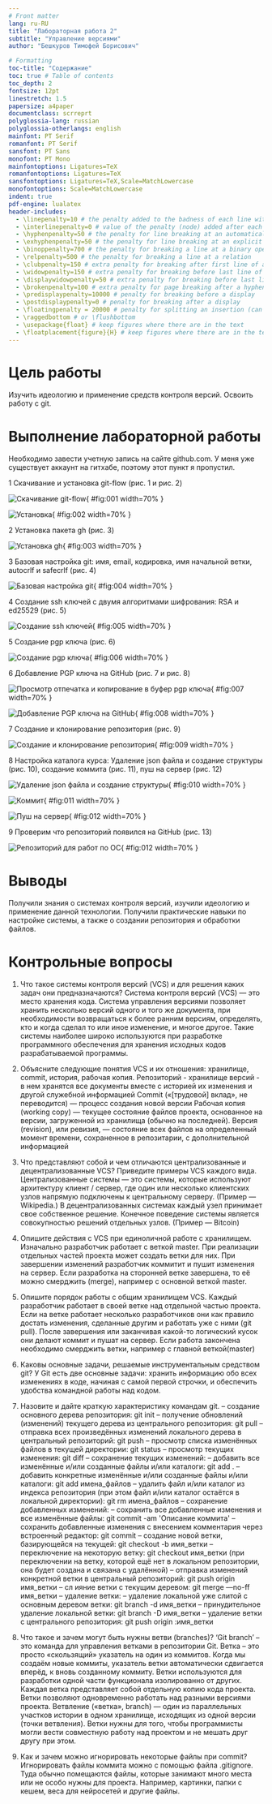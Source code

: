 ```yaml
---
# Front matter
lang: ru-RU
title: "Лабораторная работа 2"
subtitle: "Управление версиями"
author: "Бешкуров Тимофей Борисович"

# Formatting
toc-title: "Содержание"
toc: true # Table of contents
toc_depth: 2
fontsize: 12pt
linestretch: 1.5
papersize: a4paper
documentclass: scrreprt
polyglossia-lang: russian
polyglossia-otherlangs: english
mainfont: PT Serif
romanfont: PT Serif
sansfont: PT Sans
monofont: PT Mono
mainfontoptions: Ligatures=TeX
romanfontoptions: Ligatures=TeX
sansfontoptions: Ligatures=TeX,Scale=MatchLowercase
monofontoptions: Scale=MatchLowercase
indent: true
pdf-engine: lualatex
header-includes:
  - \linepenalty=10 # the penalty added to the badness of each line within a paragraph (no associated penalty node) Increasing the value makes tex try to have fewer lines in the paragraph.
  - \interlinepenalty=0 # value of the penalty (node) added after each line of a paragraph.
  - \hyphenpenalty=50 # the penalty for line breaking at an automatically inserted hyphen
  - \exhyphenpenalty=50 # the penalty for line breaking at an explicit hyphen
  - \binoppenalty=700 # the penalty for breaking a line at a binary operator
  - \relpenalty=500 # the penalty for breaking a line at a relation
  - \clubpenalty=150 # extra penalty for breaking after first line of a paragraph
  - \widowpenalty=150 # extra penalty for breaking before last line of a paragraph
  - \displaywidowpenalty=50 # extra penalty for breaking before last line before a display math
  - \brokenpenalty=100 # extra penalty for page breaking after a hyphenated line
  - \predisplaypenalty=10000 # penalty for breaking before a display
  - \postdisplaypenalty=0 # penalty for breaking after a display
  - \floatingpenalty = 20000 # penalty for splitting an insertion (can only be split footnote in standard LaTeX)
  - \raggedbottom # or \flushbottom
  - \usepackage{float} # keep figures where there are in the text
  - \floatplacement{figure}{H} # keep figures where there are in the text
---
```



# Цель работы

Изучить идеологию и применение средств контроля версий. Освоить работу с git.

# Выполнение лабораторной работы

Необходимо завести учетную запись на сайте github.com. У меня уже существует аккаунт на гитхабе, поэтому этот пункт я пропустил.

1 Скачивание и установка git-flow (рис. 1 и рис. 2)

![Скачивание git-flow](images/1.png){ #fig:001 width=70% }

![Установка](images/1_1.png){ #fig:002 width=70% }

2 Установка пакета gh (рис. 3)

![Установка gh](images/2.png){ #fig:003 width=70% }

3 Базовая настройка git: имя, email, кодировка, имя начальной ветки, autocrlf и safecrlf (рис. 4)

![Базовая настройка git](images/3.png){ #fig:004 width=70% }

4 Создание ssh ключей с двумя алгоритмами шифрования: RSA и ed25529 (рис. 5)

![Создание ssh ключей](images/4.png){ #fig:005 width=70% }

5 Создание pgp ключа (рис. 6)

![Создание pgp ключа](images/5.png){ #fig:006 width=70% }

6 Добавление PGP ключа на GitHub (рис. 7 и рис. 8)

![Просмотр отпечатка и копирование в буфер pgp ключа ](images/6.png){ #fig:007 width=70% }

![Добавление PGP ключа на GitHub](images/7.png){ #fig:008 width=70% }

7 Создание и клонирование репозитория (рис. 9)

![Создание и клонирование репозитория](images/8.png){ #fig:009 width=70% }

8 Настройка каталога курса: Удаление json файла и создание структуры (рис. 10),
создание коммита (рис. 11), пуш на сервер (рис. 12)

![Удаление json файла и создание структуры](images/9.png){ #fig:010 width=70% }

![Коммит](images/10.png){ #fig:011 width=70% }

![Пуш на сервер ](images/11.png){ #fig:012 width=70% }

9 Проверим что репозиторий появился на GitHub (рис. 13)

![Репозиторий для работ по ОС](images/12.png){ #fig:012 width=70% }

# Выводы

Получили знания о системах контроля версий, изучили идеологию и применение данной технологии. Получили практические навыки по настройке системы, а также о создании репозитория и обработки файлов.

# Контрольные вопросы

1. Что такое системы контроля версий (VCS) и для решения каких задач они предназначаются? 
Система контроля версий (VCS) — это место хранения кода. Система управления версиями позволяет хранить несколько версий одного и того же документа, при необходимости возвращаться к более ранним версиям, определять, кто и когда сделал то или иное изменение, и многое другое. 
Такие системы наиболее широко используются при разработке программного обеспечения для хранения исходных кодов разрабатываемой программы. 

2. Объясните следующие понятия VCS и их отношения: хранилище, commit, история, рабочая копия. 
Репозиторий - хранилище версий - в нем хранятся все документы вместе с историей их изменения и другой служебной информацией 
Commit («[трудовой] вклад», не переводится) — процесс создания новой версии 
Рабочая копия (working copy) — текущее состояние файлов проекта, основанное на версии, загруженной из хранилища (обычно на последней). 
Версия (revision), или ревизия, — состояние всех файлов на определенный момент времени, сохраненное в репозитарии, с дополнительной информацией 

3. Что представляют собой и чем отличаются централизованные и децентрализованные VCS? Приведите примеры VCS каждого вида. 
Централизованные системы — это системы, которые используют архитектуру клиент / сервер, где один или несколько клиентских узлов напрямую подключены к центральному серверу. (Пример — Wikipedia.) 
В децентрализованных системах каждый узел принимает свое собственное решение. Конечное поведение системы является совокупностью решений отдельных узлов. (Пример — Bitcoin) 

4. Опишите действия с VCS при единоличной работе с хранилищем.
Изначально разработчик работает с веткой master. При реализации отдельных частей проекта может создать ветки для них. При завершении изменений разработчик коммитит и пушит изменения на сервер. Если разработка на сторонней ветке завершена, то её можно смерджить (merge), например с основной веткой master. 

5. Опишите порядок работы с общим хранилищем VCS. 
Каждый разработчик работает в своей ветке над отдельной частью проекта. Если на ветке работает несколько разработчиков они как правило достать изменения, сделанные другим и работать уже с ними (git pull). После завершения или заканчивая какой-то логический кусок они делают коммит и пушат на сервер. Если работа закончена необходимо смерджить ветки, например с главной веткой(master)

6. Каковы основные задачи, решаемые инструментальным средством git? 
У Git есть две основные задачи: хранить информацию обо всех изменениях в коде, начиная с самой первой строчки, и обеспечить удобства командной работы над кодом.
 
7. Назовите и дайте краткую характеристику командам git. 
– создание основного дерева репозитория: git init – получение обновлений (изменений) текущего дерева из центрального репозитория: git pull – отправка всех произведённых изменений локального дерева в центральный репозиторий: git push – просмотр списка изменённых файлов в текущей директории: git status – просмотр текущих изменения: git diff – сохранение текущих изменений: – добавить все изменённые и/или созданные файлы и/или каталоги: git add . – добавить конкретные изменённые и/или созданные файлы и/или каталоги: git add имена_файлов – удалить файл и/или каталог из индекса репозитория (при этом файл и/или каталог остаётся в локальной директории): git rm имена_файлов – сохранение добавленных изменений: – сохранить все добавленные изменения и все изменённые файлы: git commit -am 'Описание коммита' – сохранить добавленные изменения с внесением комментария через встроенный редактор: git commit – создание новой ветки, базирующейся на текущей: git checkout -b имя_ветки – переключение на некоторую ветку: git checkout имя_ветки (при переключении на ветку, которой ещё нет в локальном репозитории, она будет создана и связана с удалённой) – отправка изменений конкретной ветки в центральный репозиторий: git push origin имя_ветки – сл ияние ветки с текущим деревом: git merge —no-ff имя_ветки – удаление ветки: – удаление локальной уже слитой с основным деревом ветки: git branch -d имя_ветки – принудительное удаление локальной ветки: git branch -D имя_ветки – удаление ветки с центрального репозитория: git push origin :имя_ветки 

9. Что такое и зачем могут быть нужны ветви (branches)? 
‘Git branch’ – это команда для управления ветками в репозитории Git. 
Ветка – это просто «скользящий» указатель на один из коммитов. Когда мы создаём новые коммиты, указатель ветки автоматически сдвигается вперёд, к вновь созданному коммиту. 
Ветки используются для разработки одной части функционала изолированно от других. Каждая ветка представляет собой отдельную копию кода проекта. Ветки позволяют одновременно работать над разными версиями проекта. 
Ветвление («ветка», branch) — один из параллельных участков истории в одном хранилище, исходящих из одной версии (точки ветвления). Ветки нужны для того, чтобы программисты могли вести совместную работу над проектом и не мешать друг другу при этом. 

10. Как и зачем можно игнорировать некоторые файлы при commit? 
Игнорировать файлы коммита можно с помощью файла .gitignore. Туда обычно помещаются файлы, которые занимают много места или не особо нужны для проекта. Например, картинки, папки с кешем, веса для нейросетей и другие файлы.
